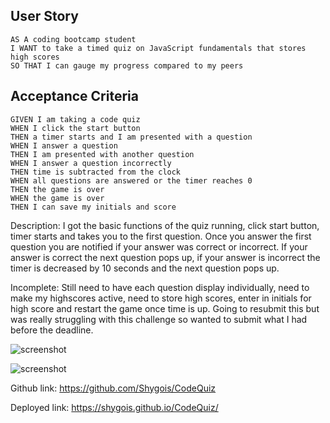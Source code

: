 ## User Story

```
AS A coding bootcamp student
I WANT to take a timed quiz on JavaScript fundamentals that stores high scores
SO THAT I can gauge my progress compared to my peers
```

## Acceptance Criteria

```
GIVEN I am taking a code quiz
WHEN I click the start button
THEN a timer starts and I am presented with a question
WHEN I answer a question
THEN I am presented with another question
WHEN I answer a question incorrectly
THEN time is subtracted from the clock
WHEN all questions are answered or the timer reaches 0
THEN the game is over
WHEN the game is over
THEN I can save my initials and score
```

Description: I got the basic functions of the quiz running, click start button, timer starts and takes you to the first question. Once you answer the first question you are notified if your answer was correct or incorrect. If your answer is correct the next question pops up, if your answer is incorrect the timer is decreased by 10 seconds and the next question pops up.

Incomplete: Still need to have each question display individually, need to make my highscores active, need to store high scores, enter in initials for high score and restart the game once time is up. Going to resubmit this but was really struggling with this challenge so wanted to submit what I had before the deadline.

![screenshot](https://user-images.githubusercontent.com/77821135/109457704-3c9e3a00-7a10-11eb-9851-86469d573c90.png)

![screenshot](https://user-images.githubusercontent.com/77821135/109457716-40ca5780-7a10-11eb-888a-75960ee72d4f.png)

Github link: https://github.com/Shygois/CodeQuiz

Deployed link: https://shygois.github.io/CodeQuiz/

